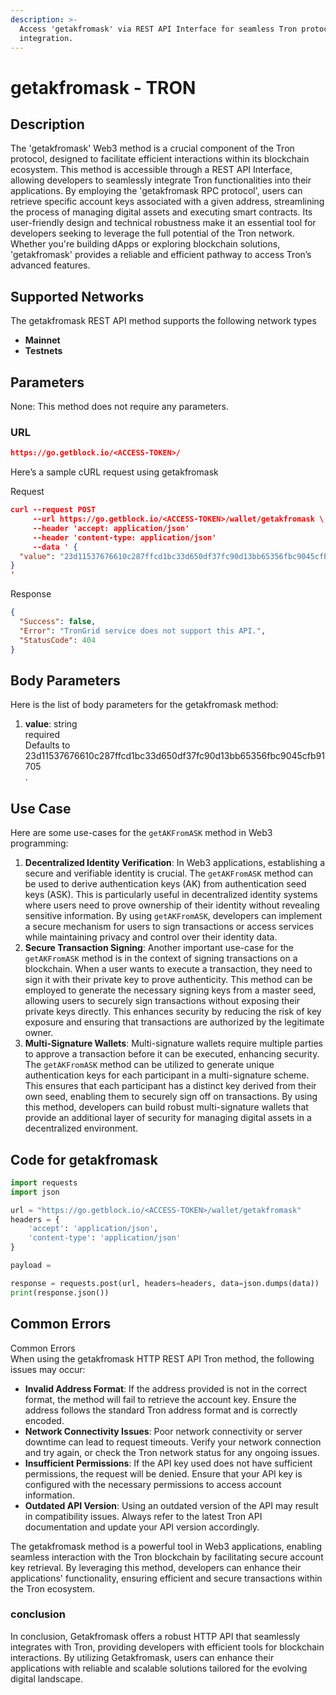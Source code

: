 ```yaml
---
description: >-
  Access 'getakfromask' via REST API Interface for seamless Tron protocol
  integration.
---
```


# getakfromask - TRON

## Description

The 'getakfromask' Web3 method is a crucial component of the Tron protocol, designed to facilitate efficient interactions within its blockchain ecosystem. This method is accessible through a REST API Interface, allowing developers to seamlessly integrate Tron functionalities into their applications. By employing the 'getakfromask RPC protocol', users can retrieve specific account keys associated with a given address, streamlining the process of managing digital assets and executing smart contracts. Its user-friendly design and technical robustness make it an essential tool for developers seeking to leverage the full potential of the Tron network. Whether you're building dApps or exploring blockchain solutions, 'getakfromask' provides a reliable and efficient pathway to access Tron’s advanced features.

## Supported Networks

The getakfromask REST API method supports the following network types

* **Mainnet**
* **Testnets**

## Parameters

None: This method does not require any parameters.

### URL

```json
https://go.getblock.io/<ACCESS-TOKEN>/
```

Here’s a sample cURL request using getakfromask

Request

```json
curl --request POST 
     --url https://go.getblock.io/<ACCESS-TOKEN>/wallet/getakfromask \
     --header 'accept: application/json' 
     --header 'content-type: application/json' 
     --data ' {
  "value": "23d11537676610c287ffcd1bc33d650df37fc90d13bb65356fbc9045cfb91705"
}
'

```

Response

```json
{
  "Success": false,
  "Error": "TronGrid service does not support this API.",
  "StatusCode": 404
}

```

## Body Parameters

Here is the list of body parameters for the getakfromask method:

1. **value**: string\
   required\
   Defaults to 23d11537676610c287ffcd1bc33d650df37fc90d13bb65356fbc9045cfb91705\
   .

## Use Case

Here are some use-cases for the `getAKFromASK` method in Web3 programming:

1. **Decentralized Identity Verification**: In Web3 applications, establishing a secure and verifiable identity is crucial. The `getAKFromASK` method can be used to derive authentication keys (AK) from authentication seed keys (ASK). This is particularly useful in decentralized identity systems where users need to prove ownership of their identity without revealing sensitive information. By using `getAKFromASK`, developers can implement a secure mechanism for users to sign transactions or access services while maintaining privacy and control over their identity data.
2. **Secure Transaction Signing**: Another important use-case for the `getAKFromASK` method is in the context of signing transactions on a blockchain. When a user wants to execute a transaction, they need to sign it with their private key to prove authenticity. This method can be employed to generate the necessary signing keys from a master seed, allowing users to securely sign transactions without exposing their private keys directly. This enhances security by reducing the risk of key exposure and ensuring that transactions are authorized by the legitimate owner.
3. **Multi-Signature Wallets**: Multi-signature wallets require multiple parties to approve a transaction before it can be executed, enhancing security. The `getAKFromASK` method can be utilized to generate unique authentication keys for each participant in a multi-signature scheme. This ensures that each participant has a distinct key derived from their own seed, enabling them to securely sign off on transactions. By using this method, developers can build robust multi-signature wallets that provide an additional layer of security for managing digital assets in a decentralized environment.

## Code for getakfromask

```python
import requests
import json

url = "https://go.getblock.io/<ACCESS-TOKEN>/wallet/getakfromask"
headers = {
    'accept': 'application/json',
    'content-type': 'application/json'
}

payload = 

response = requests.post(url, headers=headers, data=json.dumps(data))
print(response.json())
```

## Common Errors

Common Errors\
When using the getakfromask HTTP REST API Tron method, the following issues may occur:

* **Invalid Address Format**: If the address provided is not in the correct format, the method will fail to retrieve the account key. Ensure the address follows the standard Tron address format and is correctly encoded.
* **Network Connectivity Issues**: Poor network connectivity or server downtime can lead to request timeouts. Verify your network connection and try again, or check the Tron network status for any ongoing issues.
* **Insufficient Permissions**: If the API key used does not have sufficient permissions, the request will be denied. Ensure that your API key is configured with the necessary permissions to access account information.
* **Outdated API Version**: Using an outdated version of the API may result in compatibility issues. Always refer to the latest Tron API documentation and update your API version accordingly.

The getakfromask method is a powerful tool in Web3 applications, enabling seamless interaction with the Tron blockchain by facilitating secure account key retrieval. By leveraging this method, developers can enhance their applications' functionality, ensuring efficient and secure transactions within the Tron ecosystem.

### conclusion

In conclusion, Getakfromask offers a robust HTTP API that seamlessly integrates with Tron, providing developers with efficient tools for blockchain interactions. By utilizing Getakfromask, users can enhance their applications with reliable and scalable solutions tailored for the evolving digital landscape.
